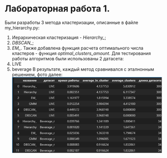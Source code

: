 # Лабораторная работа 1. 
Были разработы 3 метода кластеризации, описанные в файле my_hierarchy.py: 
1. Иерархическая кластеризация - *Hierarchy_*;
2. *DBSCAN_*;
3. *EM_*. 
Также добавлена функция расчета оптимального числа кластеров - функция *optimal_clusters_amount*.
Для тестирования работы алгоритмов были использованы 2 датасета: 
1. LIVE
2. beverage
В результате, каждый метод сравнивался с эталнонным решением, фото далее: 
![alt text](image.png)
